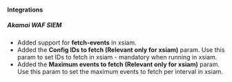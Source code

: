 
#### Integrations

##### Akamai WAF SIEM

- Added support for **fetch-events** in xsiam.
- Added the **Config IDs to fetch (Relevant only for xsiam)** param. Use this param to set IDs to fetch in xsiam - mandatory when running in xsiam.
- Added the **Maximum events to fetch (Relevant only for xsiam)** param. Use this param to set the maximum events to fetch per interval in xsiam.
